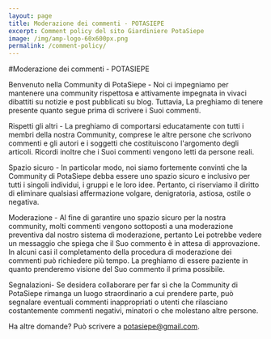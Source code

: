 ```yaml
---
layout: page
title: Moderazione dei commenti - POTASIEPE
excerpt: Comment policy del sito Giardiniere PotaSiepe
image: /img/amp-logo-60x600px.png
permalink: /comment-policy/
---
```

#Moderazione dei commenti - POTASIEPE

Benvenuto nella Community di PotaSiepe - Noi ci impegniamo per mantenere una community rispettosa e attivamente impegnata in vivaci dibattiti su notizie e post pubblicati su blog. Tuttavia, La preghiamo di tenere presente quanto segue prima di scrivere i Suoi commenti.

Rispetti gli altri - La preghiamo di comportarsi educatamente con tutti i membri della nostra Community, comprese le altre persone che scrivono commenti e gli autori e i soggetti che costituiscono l'argomento degli articoli. Ricordi inoltre che i Suoi commenti vengono letti da persone reali.

Spazio sicuro - In particolar modo, noi siamo fortemente convinti che la Community di PotaSiepe debba essere uno spazio sicuro e inclusivo per tutti i singoli individui, i gruppi e le loro idee. Pertanto, ci riserviamo il diritto di eliminare qualsiasi affermazione volgare, denigratoria, astiosa, ostile o negativa.

Moderazione - Al fine di garantire uno spazio sicuro per la nostra community, molti commenti vengono sottoposti a una moderazione preventiva dal nostro sistema di moderazione, pertanto Lei potrebbe vedere un messaggio che spiega che il Suo commento è in attesa di approvazione. In alcuni casi il completamento della procedura di moderazione dei commenti può richiedere più tempo. La preghiamo di essere paziente in quanto prenderemo visione del Suo commento il prima possibile.

Segnalazioni- Se desidera collaborare per far sì che la Community di PotaSiepe rimanga un luogo straordinario a cui prendere parte, può segnalare eventuali commenti inappropriati o utenti che rilasciano costantemente commenti negativi, minatori o che molestano altre persone.

Ha altre domande? Può scrivere a potasiepe@gmail.com.
